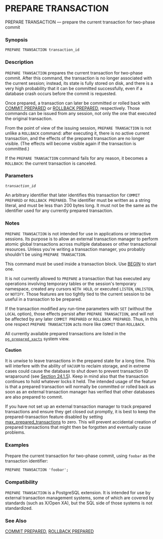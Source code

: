 # PREPARE TRANSACTION

PREPARE TRANSACTION — prepare the current transaction for two-phase commit

### Synopsis

```
PREPARE TRANSACTION transaction_id
```

### Description

`PREPARE TRANSACTION` prepares the current transaction for two-phase commit. After this command, the transaction is no longer associated with the current session; instead, its state is fully stored on disk, and there is a very high probability that it can be committed successfully, even if a database crash occurs before the commit is requested.

Once prepared, a transaction can later be committed or rolled back with [COMMIT PREPARED](https://www.postgresql.org/docs/13/sql-commit-prepared.html) or [ROLLBACK PREPARED](https://www.postgresql.org/docs/13/sql-rollback-prepared.html), respectively. Those commands can be issued from any session, not only the one that executed the original transaction.

From the point of view of the issuing session, `PREPARE TRANSACTION` is not unlike a `ROLLBACK` command: after executing it, there is no active current transaction, and the effects of the prepared transaction are no longer visible. (The effects will become visible again if the transaction is committed.)

If the `PREPARE TRANSACTION` command fails for any reason, it becomes a `ROLLBACK`: the current transaction is canceled.

### Parameters

_`transaction_id`_

An arbitrary identifier that later identifies this transaction for `COMMIT PREPARED` or `ROLLBACK PREPARED`. The identifier must be written as a string literal, and must be less than 200 bytes long. It must not be the same as the identifier used for any currently prepared transaction.

### Notes

`PREPARE TRANSACTION` is not intended for use in applications or interactive sessions. Its purpose is to allow an external transaction manager to perform atomic global transactions across multiple databases or other transactional resources. Unless you're writing a transaction manager, you probably shouldn't be using `PREPARE TRANSACTION`.

This command must be used inside a transaction block. Use [BEGIN](https://www.postgresql.org/docs/13/sql-begin.html) to start one.

It is not currently allowed to `PREPARE` a transaction that has executed any operations involving temporary tables or the session's temporary namespace, created any cursors `WITH HOLD`, or executed `LISTEN`, `UNLISTEN`, or `NOTIFY`. Those features are too tightly tied to the current session to be useful in a transaction to be prepared.

If the transaction modified any run-time parameters with `SET` (without the `LOCAL` option), those effects persist after `PREPARE TRANSACTION`, and will not be affected by any later `COMMIT PREPARED` or `ROLLBACK PREPARED`. Thus, in this one respect `PREPARE TRANSACTION` acts more like `COMMIT` than `ROLLBACK`.

All currently available prepared transactions are listed in the [`pg_prepared_xacts`](https://www.postgresql.org/docs/13/view-pg-prepared-xacts.html) system view.

#### Caution

It is unwise to leave transactions in the prepared state for a long time. This will interfere with the ability of `VACUUM` to reclaim storage, and in extreme cases could cause the database to shut down to prevent transaction ID wraparound (see [Section 24.1.5](https://www.postgresql.org/docs/13/routine-vacuuming.html#VACUUM-FOR-WRAPAROUND)). Keep in mind also that the transaction continues to hold whatever locks it held. The intended usage of the feature is that a prepared transaction will normally be committed or rolled back as soon as an external transaction manager has verified that other databases are also prepared to commit.

If you have not set up an external transaction manager to track prepared transactions and ensure they get closed out promptly, it is best to keep the prepared-transaction feature disabled by setting [max\_prepared\_transactions](https://www.postgresql.org/docs/13/runtime-config-resource.html#GUC-MAX-PREPARED-TRANSACTIONS) to zero. This will prevent accidental creation of prepared transactions that might then be forgotten and eventually cause problems.

### Examples

Prepare the current transaction for two-phase commit, using `foobar` as the transaction identifier:

```
PREPARE TRANSACTION 'foobar';
```

### Compatibility

`PREPARE TRANSACTION` is a PostgreSQL extension. It is intended for use by external transaction management systems, some of which are covered by standards (such as X/Open XA), but the SQL side of those systems is not standardized.

### See Also

[COMMIT PREPARED](https://www.postgresql.org/docs/13/sql-commit-prepared.html), [ROLLBACK PREPARED](https://www.postgresql.org/docs/13/sql-rollback-prepared.html)
